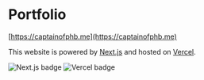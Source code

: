 # Portfolio

[https://captainofphb.me](https://captainofphb.me)

This website is powered by [Next.js](https://nextjs.org) and hosted on [Vercel](https://vercel.com).

![Next.js badge][Next] ![Vercel badge][Vercel]

[Next]: https://img.shields.io/badge/next.js-000000?style=for-the-badge&logo=nextdotjs&logoColor=white
[Vercel]: https://img.shields.io/badge/Vercel-000000?style=for-the-badge&logo=vercel&logoColor=white
